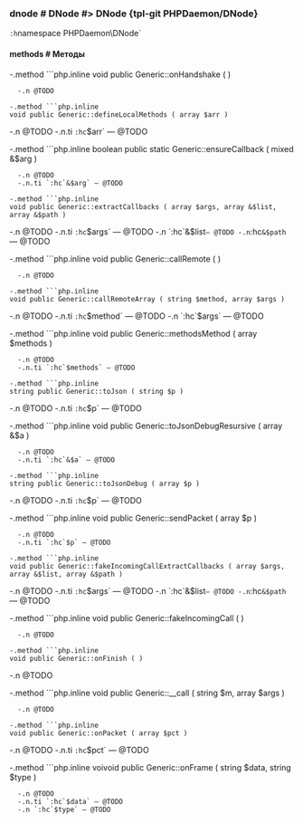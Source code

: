 ### dnode # DNode #> DNode {tpl-git PHPDaemon/DNode}

`:h`namespace PHPDaemon\DNode`

#### methods # Методы

 -.method ```php.inline
 void public Generic::onHandshake ( )
 ```
   -.n @TODO

 -.method ```php.inline
 void public Generic::defineLocalMethods ( array $arr )
 ```
   -.n @TODO
   -.n.ti `:hc`$arr` — @TODO

 -.method ```php.inline
 boolean public static Generic::ensureCallback ( mixed &$arg )
 ```
   -.n @TODO
   -.n.ti `:hc`&$arg` — @TODO

 -.method ```php.inline
 void public Generic::extractCallbacks ( array $args, array &$list, array &$path )
 ```
   -.n @TODO
   -.n.ti `:hc`$args` — @TODO
   -.n `:hc`&$list` — @TODO
   -.n `:hc`&$path` — @TODO

 -.method ```php.inline
 void public Generic::callRemote ( )
 ```
   -.n @TODO

 -.method ```php.inline
 void public Generic::callRemoteArray ( string $method, array $args )
 ```
   -.n @TODO
   -.n.ti `:hc`$method` — @TODO
   -.n `:hc`$args` — @TODO

 -.method ```php.inline
 void public Generic::methodsMethod ( array $methods )
 ```
   -.n @TODO
   -.n.ti `:hc`$methods` — @TODO

 -.method ```php.inline
 string public Generic::toJson ( string $p )
 ```
   -.n @TODO
   -.n.ti `:hc`$p` — @TODO

 -.method ```php.inline
 void public Generic::toJsonDebugResursive ( array &$a )
 ```
   -.n @TODO
   -.n.ti `:hc`&$a` — @TODO

 -.method ```php.inline
 string public Generic::toJsonDebug ( array $p )
 ```
   -.n @TODO
   -.n.ti `:hc`$p` — @TODO

 -.method ```php.inline
 void public Generic::sendPacket ( array $p )
 ```
   -.n @TODO
   -.n.ti `:hc`$p` — @TODO

 -.method ```php.inline
 void public Generic::fakeIncomingCallExtractCallbacks ( array $args, array &$list, array &$path )
 ```
   -.n @TODO
   -.n.ti `:hc`$args` — @TODO
   -.n `:hc`&$list` — @TODO
   -.n `:hc`&$path` — @TODO

 -.method ```php.inline
 void public Generic::fakeIncomingCall ( )
 ```
   -.n @TODO

 -.method ```php.inline
 void public Generic::onFinish ( )
 ```
   -.n @TODO

 -.method ```php.inline
 void public Generic::__call ( string $m, array $args )
 ```
   -.n @TODO

 -.method ```php.inline
 void public Generic::onPacket ( array $pct )
 ```
   -.n @TODO
   -.n.ti `:hc`$pct` — @TODO

 -.method ```php.inline
 voivoid public Generic::onFrame ( string $data, string $type )
 ```
   -.n @TODO
   -.n.ti `:hc`$data` — @TODO
   -.n `:hc`$type` — @TODO
